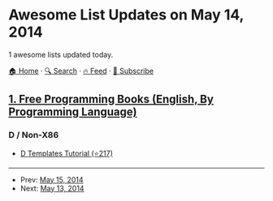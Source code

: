 # Awesome List Updates on May 14, 2014

1 awesome lists updated today.

[🏠 Home](/README.md) · [🔍 Search](https://www.trackawesomelist.com/search/) · [🔥 Feed](https://www.trackawesomelist.com/rss.xml) · [📮 Subscribe](https://trackawesomelist.us17.list-manage.com/subscribe?u=d2f0117aa829c83a63ec63c2f&id=36a103854c)



## [1. Free Programming Books (English, By Programming Language)](/content/EbookFoundation/free-programming-books/README.md)

### D / Non-X86

*   [D Templates Tutorial (⭐217)](https://github.com/PhilippeSigaud/D-templates-tutorial)

---

- Prev: [May 15, 2014](/content/2014/05/15/README.md)
- Next: [May 13, 2014](/content/2014/05/13/README.md)